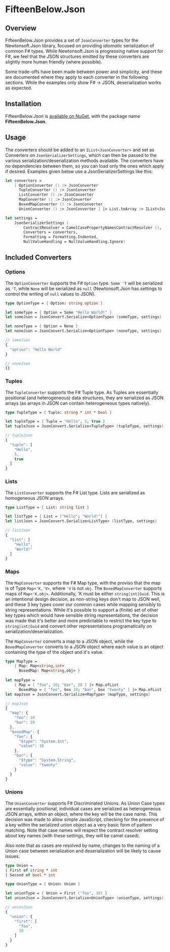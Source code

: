 # FifteenBelow.Json

## Overview

FifteenBelow.Json provides a set of `JsonConverter` types for the Newtonsoft.Json library, focused on providing _idiomatic_ serialization of common F# types. While Newtonsoft.Json is progressing native support for F#, we feel that the JSON structures emitted by these converters are slightly more human friendly (where possible).

Some trade-offs have been made between power and simplicity, and these are documented where they apply to each converter in the following sections. While the examples only show F# -> JSON, deserialization works as expected.

## Installation

FifteenBelow.Json is [available on NuGet](http://www.nuget.org/packages/FifteenBelow.Json), with the package name __FifteenBelow.Json__. 

## Usage

The converters should be added to an `IList<JsonConverter>` and set as Converters on `JsonSerializerSettings`, which can then be passed to the various serialization/deserialization methods available. The converters have no dependencies between them, so you can load only the ones which apply if desired. Examples given below use a JsonSerializerSettings like this:

```fsharp
let converters =
    [ OptionConverter () :> JsonConverter
      TupleConverter () :> JsonConverter
      ListConverter () :> JsonConverter
      MapConverter () :> JsonConverter
      BoxedMapConverter () :> JsonConverter
      UnionConverter () :> JsonConverter ] |> List.toArray :> IList<JsonConverter>

let settings =
    JsonSerializerSettings (
        ContractResolver = CamelCasePropertyNamesContractResolver (), 
        Converters = converters,
        Formatting = Formatting.Indented,
        NullValueHandling = NullValueHandling.Ignore)
```

## Included Converters

### Options

The `OptionConverter` supports the F# `Option` type. `Some 'T` will be serialized as `'T`, while `None` will be serialized as `null` (Newtonsoft.Json has settings to control the writing of `null` values to JSON).

```fsharp
type OptionType = { Option: string option }

let someType = { Option = Some "Hello World!" }
let someJson = JsonConvert.Serialize<OptionType> (someType, settings)

let noneType = { Option = None }
let noneJson = JsonConvert.Serialize<OptionType> (noneType, settings)
```

```js
// someJson
{
  "option": "Hello World"
}

// noneJson
{}
```

### Tuples

The `TupleConverter` supports the F# Tuple type. As Tuples are essentially positional (and heterogeneous) data structures, they are serialized as JSON arrays (as arrays in JSON can contain heterogeneous types natively).

```fsharp
type TupleType = { Tuple: string * int * bool }

let tupleType = { Tuple = "Hello", 5, true }
let tupleJson = JsonConvert.Serialize<TupleType> (tupleType, settings)
```

```js
// tupleJson
{
  "tuple": [
    "Hello",
    5,
    true
  ]
}
```

### Lists

The `ListConverter` supports the F# List type. Lists are serialized as homogeneous JSON arrays.

```fsharp
type ListType = { List: string list }

let listType = { List = ["Hello"; "World!"] }
let listJson = JsonConvert.Serialize<ListType> (listType, settings)
```

```js
// listJson
{
  "list": [
    "Hello",
	"World!"
  ]
}
```

### Maps

The `MapConverter` supports the F# Map type, with the proviso that the map is of Type `Map<'K,'V>`, where `'V` is not `obj`. The `BoxedMapConverter` supports maps of `Map<'K,obj>`. Additionally, 'K must be either `string|int|Guid`. This is an intentional design decision, as non-string keys don't map to JSON well, and these 3 key types cover our common cases while mapping sensibly to string representations. While it's possible to support a (finite) set of other key types which would have sensible string representations, the decision was made that it's better and more predictable to restrict the key type to `string|int|Guid` and convert other representations programatically on serialization/deserialization.

The `MapConverter` converts a map to a JSON object, while the `BoxedMapConverter` converts to a JSON object where each value is an object containing the type of the object and it's value.

```fsharp
type MapType =
	{ Map: Map<string,int>
	  BoxedMap: Map<string,obj> }
	  
let mapType =
	{ Map = [ "foo", 10; "bar", 20 ] |> Map.ofList
	  BoxedMap = [ "foo", box 10; "bar", box "twenty" ] |> Map.ofList }
let mapJson = JsonConvert.Serialize<MapType> (mapType, settings)
```

```js
// mapJson
{
  "map": {
    "foo": 10
	"bar": 20
  },
  "boxedMap": {
    "foo": {
      "$type": "System.Int",
      "value": 10
    },
    "bar": {
      "$type": "System.String",
      "value": "twenty"
    }
  }
}
```

### Unions

The `UnionConverter` supports F# Discriminated Unions. As Union Case types are essentially positional, individual cases are serialized as heterogeneous JSON arrays, within an object, where the key will be the case name. This decision was made to allow simple JavaScript, checking for the presence of a key within the serialized union object as a very basic form of pattern matching. Note that case names will respect the contract resolver setting about key names (with these settings, they will be camel cased).

Also note that as cases are resolved by name, changes to the naming of a Union case between serialization and deserialization will be likely to cause issues.

```fsharp
type Union =
| First of string * int
| Second of bool * int

type UnionType = { Union: Union }

let unionType = { Union = First ("foo", 10) }
let unionJson = JsonConvert.Serialize<UnionType> (unionType, settings)
```

```js
// unionJson
{
  "union": {
    "first": [
      "foo",
	  10
	]
  }
}
```
